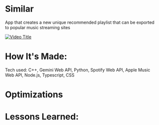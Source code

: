 # Similar
App that creates a new unique recommended playlist that can be exported to popular music streaming sites

[![Video Title](https://img.youtube.com/vi/sMvVUkBSsJI/0.jpg)](https://youtu.be/sMvVUkBSsJI)

# How It's Made:
Tech used: C++, Gemini Web API, Python, Spotify Web API, Apple Music Web API, Node.js, Typescript, CSS 


# Optimizations


# Lessons Learned:
